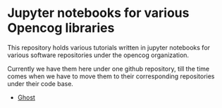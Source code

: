 # Jupyter notebooks for various Opencog libraries

This repository holds various tutorials written in jupyter notebooks for various software repositories under the opencog organization. 

Currently we have them here under one github repository, till the time comes when we have to move them to their corresponding repositories under their code base. 


* [Ghost](ghost-tutorial.ipynb)
